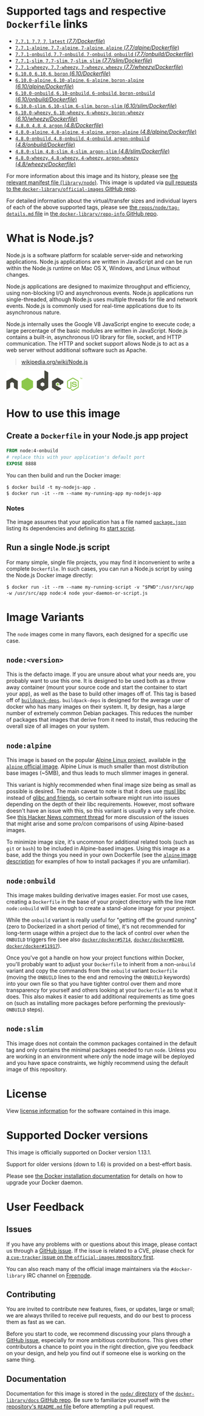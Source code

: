 # Supported tags and respective `Dockerfile` links

-	[`7.7.1`, `7.7`, `7`, `latest` (*7.7/Dockerfile*)](https://github.com/nodejs/docker-node/blob/203044fdbf6ceaebd7db52137df102c01c5b6b0d/7.7/Dockerfile)
-	[`7.7.1-alpine`, `7.7-alpine`, `7-alpine`, `alpine` (*7.7/alpine/Dockerfile*)](https://github.com/nodejs/docker-node/blob/203044fdbf6ceaebd7db52137df102c01c5b6b0d/7.7/alpine/Dockerfile)
-	[`7.7.1-onbuild`, `7.7-onbuild`, `7-onbuild`, `onbuild` (*7.7/onbuild/Dockerfile*)](https://github.com/nodejs/docker-node/blob/203044fdbf6ceaebd7db52137df102c01c5b6b0d/7.7/onbuild/Dockerfile)
-	[`7.7.1-slim`, `7.7-slim`, `7-slim`, `slim` (*7.7/slim/Dockerfile*)](https://github.com/nodejs/docker-node/blob/203044fdbf6ceaebd7db52137df102c01c5b6b0d/7.7/slim/Dockerfile)
-	[`7.7.1-wheezy`, `7.7-wheezy`, `7-wheezy`, `wheezy` (*7.7/wheezy/Dockerfile*)](https://github.com/nodejs/docker-node/blob/203044fdbf6ceaebd7db52137df102c01c5b6b0d/7.7/wheezy/Dockerfile)
-	[`6.10.0`, `6.10`, `6`, `boron` (*6.10/Dockerfile*)](https://github.com/nodejs/docker-node/blob/debf4ea17cee8c078df632e975ea69f1969094c0/6.10/Dockerfile)
-	[`6.10.0-alpine`, `6.10-alpine`, `6-alpine`, `boron-alpine` (*6.10/alpine/Dockerfile*)](https://github.com/nodejs/docker-node/blob/debf4ea17cee8c078df632e975ea69f1969094c0/6.10/alpine/Dockerfile)
-	[`6.10.0-onbuild`, `6.10-onbuild`, `6-onbuild`, `boron-onbuild` (*6.10/onbuild/Dockerfile*)](https://github.com/nodejs/docker-node/blob/db2660f326fdad12a21dd5e7351053a4d0691099/6.10/onbuild/Dockerfile)
-	[`6.10.0-slim`, `6.10-slim`, `6-slim`, `boron-slim` (*6.10/slim/Dockerfile*)](https://github.com/nodejs/docker-node/blob/debf4ea17cee8c078df632e975ea69f1969094c0/6.10/slim/Dockerfile)
-	[`6.10.0-wheezy`, `6.10-wheezy`, `6-wheezy`, `boron-wheezy` (*6.10/wheezy/Dockerfile*)](https://github.com/nodejs/docker-node/blob/debf4ea17cee8c078df632e975ea69f1969094c0/6.10/wheezy/Dockerfile)
-	[`4.8.0`, `4.8`, `4`, `argon` (*4.8/Dockerfile*)](https://github.com/nodejs/docker-node/blob/debf4ea17cee8c078df632e975ea69f1969094c0/4.8/Dockerfile)
-	[`4.8.0-alpine`, `4.8-alpine`, `4-alpine`, `argon-alpine` (*4.8/alpine/Dockerfile*)](https://github.com/nodejs/docker-node/blob/debf4ea17cee8c078df632e975ea69f1969094c0/4.8/alpine/Dockerfile)
-	[`4.8.0-onbuild`, `4.8-onbuild`, `4-onbuild`, `argon-onbuild` (*4.8/onbuild/Dockerfile*)](https://github.com/nodejs/docker-node/blob/8345a12b6da2f0f124eb60cc248158a40b66d77f/4.8/onbuild/Dockerfile)
-	[`4.8.0-slim`, `4.8-slim`, `4-slim`, `argon-slim` (*4.8/slim/Dockerfile*)](https://github.com/nodejs/docker-node/blob/debf4ea17cee8c078df632e975ea69f1969094c0/4.8/slim/Dockerfile)
-	[`4.8.0-wheezy`, `4.8-wheezy`, `4-wheezy`, `argon-wheezy` (*4.8/wheezy/Dockerfile*)](https://github.com/nodejs/docker-node/blob/debf4ea17cee8c078df632e975ea69f1969094c0/4.8/wheezy/Dockerfile)

For more information about this image and its history, please see [the relevant manifest file (`library/node`)](https://github.com/docker-library/official-images/blob/master/library/node). This image is updated via [pull requests to the `docker-library/official-images` GitHub repo](https://github.com/docker-library/official-images/pulls?q=label%3Alibrary%2Fnode).

For detailed information about the virtual/transfer sizes and individual layers of each of the above supported tags, please see [the `repos/node/tag-details.md` file](https://github.com/docker-library/repo-info/blob/master/repos/node/tag-details.md) in [the `docker-library/repo-info` GitHub repo](https://github.com/docker-library/repo-info).

# What is Node.js?

Node.js is a software platform for scalable server-side and networking applications. Node.js applications are written in JavaScript and can be run within the Node.js runtime on Mac OS X, Windows, and Linux without changes.

Node.js applications are designed to maximize throughput and efficiency, using non-blocking I/O and asynchronous events. Node.js applications run single-threaded, although Node.js uses multiple threads for file and network events. Node.js is commonly used for real-time applications due to its asynchronous nature.

Node.js internally uses the Google V8 JavaScript engine to execute code; a large percentage of the basic modules are written in JavaScript. Node.js contains a built-in, asynchronous I/O library for file, socket, and HTTP communication. The HTTP and socket support allows Node.js to act as a web server without additional software such as Apache.

> [wikipedia.org/wiki/Node.js](https://en.wikipedia.org/wiki/Node.js)

![logo](https://raw.githubusercontent.com/docker-library/docs/01c12653951b2fe592c1f93a13b4e289ada0e3a1/node/logo.png)

# How to use this image

## Create a `Dockerfile` in your Node.js app project

```dockerfile
FROM node:4-onbuild
# replace this with your application's default port
EXPOSE 8888
```

You can then build and run the Docker image:

```console
$ docker build -t my-nodejs-app .
$ docker run -it --rm --name my-running-app my-nodejs-app
```

### Notes

The image assumes that your application has a file named [`package.json`](https://docs.npmjs.com/files/package.json) listing its dependencies and defining its [start script](https://docs.npmjs.com/misc/scripts#default-values).

## Run a single Node.js script

For many simple, single file projects, you may find it inconvenient to write a complete `Dockerfile`. In such cases, you can run a Node.js script by using the Node.js Docker image directly:

```console
$ docker run -it --rm --name my-running-script -v "$PWD":/usr/src/app -w /usr/src/app node:4 node your-daemon-or-script.js
```

# Image Variants

The `node` images come in many flavors, each designed for a specific use case.

## `node:<version>`

This is the defacto image. If you are unsure about what your needs are, you probably want to use this one. It is designed to be used both as a throw away container (mount your source code and start the container to start your app), as well as the base to build other images off of. This tag is based off of [`buildpack-deps`](https://registry.hub.docker.com/_/buildpack-deps/). `buildpack-deps` is designed for the average user of docker who has many images on their system. It, by design, has a large number of extremely common Debian packages. This reduces the number of packages that images that derive from it need to install, thus reducing the overall size of all images on your system.

## `node:alpine`

This image is based on the popular [Alpine Linux project](http://alpinelinux.org), available in [the `alpine` official image](https://hub.docker.com/_/alpine). Alpine Linux is much smaller than most distribution base images (~5MB), and thus leads to much slimmer images in general.

This variant is highly recommended when final image size being as small as possible is desired. The main caveat to note is that it does use [musl libc](http://www.musl-libc.org) instead of [glibc and friends](http://www.etalabs.net/compare_libcs.html), so certain software might run into issues depending on the depth of their libc requirements. However, most software doesn't have an issue with this, so this variant is usually a very safe choice. See [this Hacker News comment thread](https://news.ycombinator.com/item?id=10782897) for more discussion of the issues that might arise and some pro/con comparisons of using Alpine-based images.

To minimize image size, it's uncommon for additional related tools (such as `git` or `bash`) to be included in Alpine-based images. Using this image as a base, add the things you need in your own Dockerfile (see the [`alpine` image description](https://hub.docker.com/_/alpine/) for examples of how to install packages if you are unfamiliar).

## `node:onbuild`

This image makes building derivative images easier. For most use cases, creating a `Dockerfile` in the base of your project directory with the line `FROM node:onbuild` will be enough to create a stand-alone image for your project.

While the `onbuild` variant is really useful for "getting off the ground running" (zero to Dockerized in a short period of time), it's not recommended for long-term usage within a project due to the lack of control over *when* the `ONBUILD` triggers fire (see also [`docker/docker#5714`](https://github.com/docker/docker/issues/5714), [`docker/docker#8240`](https://github.com/docker/docker/issues/8240), [`docker/docker#11917`](https://github.com/docker/docker/issues/11917)).

Once you've got a handle on how your project functions within Docker, you'll probably want to adjust your `Dockerfile` to inherit from a non-`onbuild` variant and copy the commands from the `onbuild` variant `Dockerfile` (moving the `ONBUILD` lines to the end and removing the `ONBUILD` keywords) into your own file so that you have tighter control over them and more transparency for yourself and others looking at your `Dockerfile` as to what it does. This also makes it easier to add additional requirements as time goes on (such as installing more packages before performing the previously-`ONBUILD` steps).

## `node:slim`

This image does not contain the common packages contained in the default tag and only contains the minimal packages needed to run `node`. Unless you are working in an environment where *only* the node image will be deployed and you have space constraints, we highly recommend using the default image of this repository.

# License

View [license information](https://github.com/joyent/node/blob/master/LICENSE) for the software contained in this image.

# Supported Docker versions

This image is officially supported on Docker version 1.13.1.

Support for older versions (down to 1.6) is provided on a best-effort basis.

Please see [the Docker installation documentation](https://docs.docker.com/installation/) for details on how to upgrade your Docker daemon.

# User Feedback

## Issues

If you have any problems with or questions about this image, please contact us through a [GitHub issue](https://github.com/nodejs/docker-node/issues). If the issue is related to a CVE, please check for [a `cve-tracker` issue on the `official-images` repository first](https://github.com/docker-library/official-images/issues?q=label%3Acve-tracker).

You can also reach many of the official image maintainers via the `#docker-library` IRC channel on [Freenode](https://freenode.net).

## Contributing

You are invited to contribute new features, fixes, or updates, large or small; we are always thrilled to receive pull requests, and do our best to process them as fast as we can.

Before you start to code, we recommend discussing your plans through a [GitHub issue](https://github.com/nodejs/docker-node/issues), especially for more ambitious contributions. This gives other contributors a chance to point you in the right direction, give you feedback on your design, and help you find out if someone else is working on the same thing.

## Documentation

Documentation for this image is stored in the [`node/` directory](https://github.com/docker-library/docs/tree/master/node) of the [`docker-library/docs` GitHub repo](https://github.com/docker-library/docs). Be sure to familiarize yourself with the [repository's `README.md` file](https://github.com/docker-library/docs/blob/master/README.md) before attempting a pull request.
